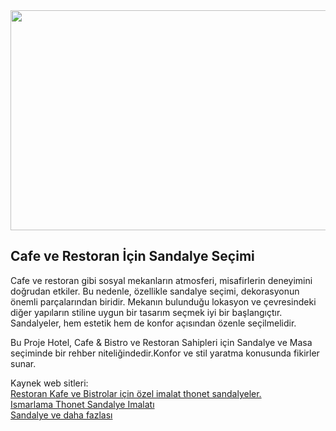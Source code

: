<div><img class="" src="https://albanis.com.tr/images/uploaded/referans/ForeignConcept.webp" alt="" width="522" height="352" /></div>
<h2>Cafe ve Restoran İçin Sandalye Seçimi</h2>
<div>

Cafe ve restoran gibi sosyal mekanların atmosferi, misafirlerin deneyimini doğrudan etkiler. Bu nedenle, özellikle sandalye seçimi, dekorasyonun önemli parçalarından biridir. Mekanın bulunduğu lokasyon ve çevresindeki diğer yapıların stiline uygun bir tasarım seçmek iyi bir başlangıçtır. Sandalyeler, hem estetik hem de konfor açısından özenle seçilmelidir.

<p> Bu Proje Hotel, Cafe & Bistro ve Restoran Sahipleri için Sandalye ve Masa seçiminde bir rehber niteliğindedir.Konfor ve stil yaratma konusunda fikirler sunar.</p>
Kaynek web sitleri:<br/>
<a href="https://albanis.com.tr/tr/restoran-sandalyeleri">Restoran Kafe ve Bistrolar için özel imalat thonet sandalyeler.</a><br/>
<a href="https://www.thonetimalat.com">Ismarlama Thonet Sandalye Imalatı</a><br/>
<a href="https://www.sandalyeandmore.com">Sandalye ve daha fazlası</a><br/>

</div>
